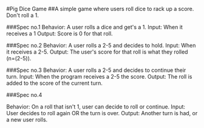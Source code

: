 #Pig Dice Game
##A simple game where users roll dice to rack up a score. Don't roll a 1.

###Spec no.1
Behavior: A user rolls a dice and get's a 1.
Input: When it receives a 1
Output: Score is 0 for that roll.

###Spec no.2
Behavior: A user rolls a 2-5 and decides to hold.
Input: When it receives a 2-5.
Output: The user's score for that roll is what they rolled (n=(2-5)).

###Spec no.3
Behavior: A user rolls a 2-5 and decides to continue their turn.
Input: When the program receives a 2-5 the score.
Output: The roll is added to the score of the current turn.

###Spec no.4

Behavior: On a roll that isn't 1, user can decide to roll or continue.
Input: User decides to roll again OR the turn is over.
Output: Another turn is had, or a new user rolls.
